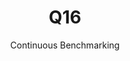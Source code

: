 ---
layout: docu
title: Q16
subtitle: Continuous Benchmarking
selected: TPC-H
expanded: Benchmarking
benchmark: /individual_results/Q16.html
---